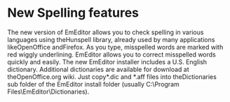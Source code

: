 # New Spelling features

The new version of EmEditor allows you to check spelling in various languages
using theHunspell library, already used by many applications
likeOpenOffice andFirefox. As you type,
misspelled words are marked with red wiggly underlining. EmEditor allows you to
correct misspelled words quickly and easily. The new EmEditor installer includes
a U.S. English dictionary. Additional dictionaries are available for download at
theOpenOffice.org wiki. Just copy\*.dic and
\*.aff files into theDictionaries
sub folder of the EmEditor install folder (usually C:\\Program
Files\\EmEditor\\Dictionaries).
